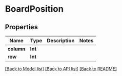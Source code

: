 # BoardPosition

## Properties
Name | Type | Description | Notes
------------ | ------------- | ------------- | -------------
**column** | **Int** |  | 
**row** | **Int** |  | 

[[Back to Model list]](../README.md#documentation-for-models) [[Back to API list]](../README.md#documentation-for-api-endpoints) [[Back to README]](../README.md)


